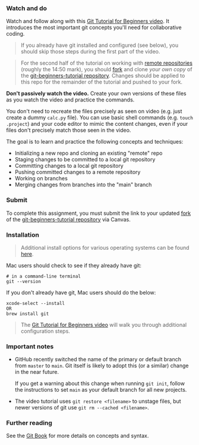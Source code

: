 ### Watch and do

Watch and follow along with this [Git Tutorial for Beginners video][]. It introduces the most important git concepts you'll need for collaborative coding.

[Git Tutorial for Beginners video]: https://www.youtube.com/watch?v=HVsySz-h9r4


> If you already have git installed and configured (see below), you should skip those steps during the first part of the video.

> For the second half of the tutorial on working with [remote repositories](https://www.youtube.com/watch?v=HVsySz-h9r4&t=895s) (roughly the 14:50 mark), you should [fork][] and clone _your own copy_ of the  [git-beginners-tutorial repository][]. Changes should be applied to this repo for the remainder of the tutorial and pushed to your fork.

[git-beginners-tutorial repository]: https://github.com/stanfordjournalism/git-beginners-tutorial
[fork]: https://docs.github.com/en/github/getting-started-with-github/fork-a-repo

**Don't passively watch the video.** Create your own versions of these files as you watch the video and practice the commands.

You don't need to recreate the files precisely as seen on video (e.g. just create a dummy `calc.py` file). You can use basic shell commands (e.g. `touch .project`) and your code editor to mimic the content changes, even if your files don't precisely match those seen in the video.

The goal is to learn and practice the following concepts and techniques:

* Initializing a new repo and cloning an existing "remote" repo
* Staging changes to be committed to a local git repository
* Committing changes to a local git repository
* Pushing committed changes to a remote repository
* Working on branches
* Merging changes from branches into the "main" branch

### Submit

To complete this assignment, you must submit the link to your updated [fork][] of the [git-beginners-tutorial repository][] via Canvas.


### Installation

> Additional install options for various operating systems can be found
> [here](https://www.atlassian.com/git/tutorials/install-git).

Mac users should check to see if they already have git:

```
# in a command-line terminal
git --version
```

If you don't already have git, Mac users should do the below:

```
xcode-select --install
OR
brew install git
```

> The [Git Tutorial for Beginners video][] will walk you through additional configuration steps.

### Important notes

- GitHub recently switched the name of the primary or default branch from `master` to `main`. Git itself is likely to adopt this (or a similar) change in the near future.

  If you get a warning about this change when running `git init`, follow the instructions to set `main` as your default branch for all new projects.

- The video tutorial uses `git restore <filename>` to unstage files, but newer versions of git use `git rm --cached <filename>`.


### Further reading

See the [Git Book][] for more details on concepts and syntax.

[Git Book]: https://git-scm.com/book/en/v2

